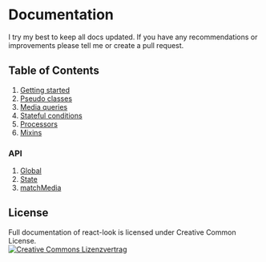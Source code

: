 # Documentation
I try my best to keep all docs updated. If you have any recommendations or improvements please tell me or create a pull request.

## Table of Contents
1. [Getting started](GettingStarted.md)
2. [Pseudo classes](PseudoClasses.md)
3. [Media queries](MediaQueries.md)
4. [Stateful conditions](StatefulConditions.md)
5. [Processors](Processors.md)
6. [Mixins](Mixins.md) 

### API
1. [Global](api/Global.md)
2. [State](api/State.md)
3. [matchMedia](api/matchMedia.md)

## License
Full documentation of react-look is licensed under Creative Common License.<br>
<a rel="license" href="http://creativecommons.org/licenses/by/4.0/"><img alt="Creative Commons Lizenzvertrag" style="border-width:0" src="https://i.creativecommons.org/l/by/4.0/88x31.png" /></a><br />
